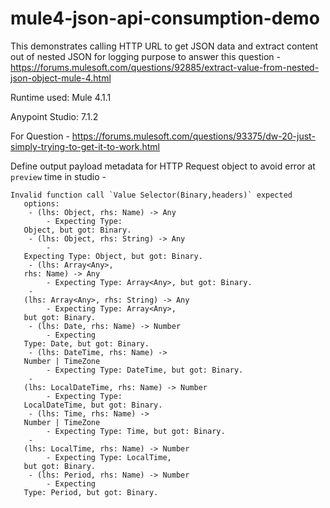 # mule4-json-api-consumption-demo

This demonstrates calling HTTP URL to get JSON data and extract content out of nested JSON for logging purpose to answer this question - https://forums.mulesoft.com/questions/92885/extract-value-from-nested-json-object-mule-4.html

Runtime used: Mule 4.1.1

Anypoint Studio: 7.1.2



For Question - https://forums.mulesoft.com/questions/93375/dw-20-just-simply-trying-to-get-it-to-work.html

Define output payload metadata for HTTP Request object to avoid  error at `preview` time in studio - 

```
Invalid function call `Value Selector(Binary,headers)` expected
   options:
	- (lhs: Object, rhs: Name) -> Any
		- Expecting Type:
   Object, but got: Binary.
	- (lhs: Object, rhs: String) -> Any
		-
   Expecting Type: Object, but got: Binary.
	- (lhs: Array<Any>,
   rhs: Name) -> Any
		- Expecting Type: Array<Any>, but got: Binary.
	-
   (lhs: Array<Any>, rhs: String) -> Any
		- Expecting Type: Array<Any>,
   but got: Binary.
	- (lhs: Date, rhs: Name) -> Number
		- Expecting
   Type: Date, but got: Binary.
	- (lhs: DateTime, rhs: Name) ->
   Number | TimeZone
		- Expecting Type: DateTime, but got: Binary.
	-
   (lhs: LocalDateTime, rhs: Name) -> Number
		- Expecting Type:
   LocalDateTime, but got: Binary.
	- (lhs: Time, rhs: Name) ->
   Number | TimeZone
		- Expecting Type: Time, but got: Binary.
	-
   (lhs: LocalTime, rhs: Name) -> Number
		- Expecting Type: LocalTime,
   but got: Binary.
	- (lhs: Period, rhs: Name) -> Number
		- Expecting
   Type: Period, but got: Binary.
```


